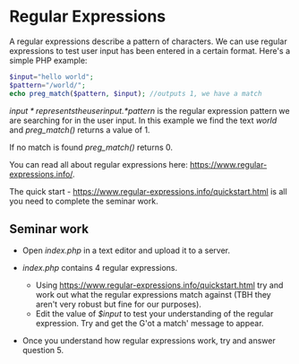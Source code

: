 # Regular Expressions

A regular expressions describe a pattern of characters. We can use regular expressions to test user input has been entered in a certain format. Here's a simple PHP example:

```php 
$input="hello world";
$pattern="/world/";
echo preg_match($pattern, $input); //outputs 1, we have a match
```

*$input* represents the user input. *$pattern* is the regular expression pattern we are searching for in the user input. In this example we find the text *world* and *preg_match()* returns a value of 1.

If no match is found *preg_match()* returns 0. 

You can read all about regular expressions here: https://www.regular-expressions.info/.

The quick start - https://www.regular-expressions.info/quickstart.html is all you need to complete the seminar work. 

## Seminar work
* Open *index.php* in a text editor and upload it to a server. 

* *index.php* contains 4 regular expressions. 
    * Using https://www.regular-expressions.info/quickstart.html try and work out what the regular expressions match against (TBH they aren't very robust but fine for our purposes). 
    * Edit the value of *$input* to test your understanding of the regular expression. Try and get the G'ot a match' message to appear. 
* Once you understand how regular expressions work, try and answer question 5. 